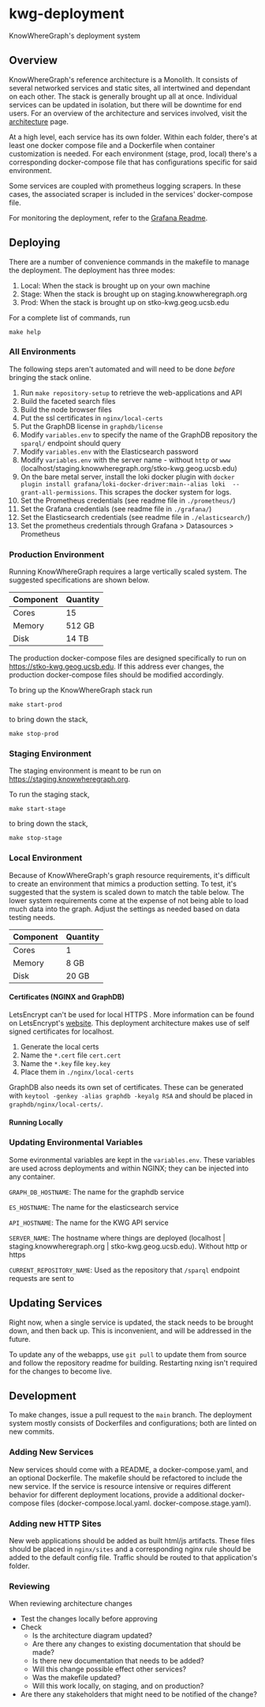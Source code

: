 # kwg-deployment

KnowWhereGraph's deployment system

## Overview

KnowWhereGraph's reference architecture is a Monolith. It consists of several networked services and static sites, all intertwined and dependant on each other. The stack is generally brought up all at once. Individual services can be updated in isolation, but there will be downtime for end users. For an overview of the architecture and services involved, visit the [architecture](./architecture/) page.

At a high level, each service has its own folder. Within each folder, there's at least one docker compose file and a Dockerfile when container customization is needed. For each environment (stage, prod, local) there's a corresponding docker-compose file that has configurations specific for said environment.

Some services are coupled with prometheus logging scrapers. In these cases, the associated scraper is included in the services' docker-compose file.

For monitoring the deployment, refer to the [Grafana Readme](./grafana/README.md).

## Deploying

There are a number of convenience commands in the makefile to manage the deployment. The deployment has three modes:

1. Local: When the stack is brought up on your own machine
2. Stage: When the stack is brought up on staging.knowwheregraph.org
3. Prod: When the stack is brought up on stko-kwg.geog.ucsb.edu

For a complete list of commands, run

`make help`

### All Environments

The following steps aren't automated and will need to be done *before* bringing the stack online.

1. Run `make repository-setup` to retrieve the web-applications and API
2. Build the faceted search files
3. Build the node browser files
4. Put the ssl certificates in `nginx/local-certs`
5. Put the GraphDB license in `graphdb/license`
6. Modify `variables.env` to specify the name of the GraphDB repository the `sparql/` endpoint should query
7. Modify `variables.env` with the Elasticsearch password
8. Modify `variables.env` with the server name - without `http` or `www` (localhost/staging.knowwheregraph.org/stko-kwg.geog.ucsb.edu)
9. On the bare metal server, install the loki docker plugin with `docker plugin install grafana/loki-docker-driver:main--alias loki  --grant-all-permissions`. This scrapes the docker system for logs.
10. Set the Prometheus credentials (see readme file in `./prometheus/`)
11. Set the Grafana credentials (see readme file in `./grafana/`)
12. Set the Elasticsearch credentials (see readme file in `./elasticsearch/`)
13. Set the prometheus credentials through Grafana > Datasources > Prometheus

### Production Environment

Running KnowWhereGraph requires a large vertically scaled system. The suggested specifications are shown below.

| Component | Quantity |
|-----------|----------|
| Cores     | 15       |
| Memory    | 512 GB   |
| Disk      | 14 TB    |

The production docker-compose files are designed specifically to run on https://stko-kwg.geog.ucsb.edu. If this address ever changes, the production docker-compose files should be modified accordingly.

To bring up the KnowWhereGraph stack run

`make start-prod`

to bring down the stack,

`make stop-prod`

### Staging Environment

The staging environment is meant to be run on https://staging.knowwheregraph.org.

To run the staging stack,

`make start-stage`

to bring down the stack,

`make stop-stage`

### Local Environment

Because of KnowWhereGraph's graph resource requirements, it's difficult to create an environment that mimics a production setting. To test, it's suggested that the system is scaled down to match the table below. The lower system requirements come at the expense of not being able to load much data into the graph. Adjust the settings as needed based on data testing needs.

| Component | Quantity |
|-----------|----------|
| Cores     | 1       |
| Memory    | 8 GB   |
| Disk      | 20 GB     |

#### Certificates (NGINX and GraphDB)

LetsEncrypt can't be used for local HTTPS . More information can be found on LetsEncrypt's [website](https://letsencrypt.org/docs/certificates-for-localhost/). This deployment architecture makes use of self signed certificates for localhost.

1. Generate the local certs
2. Name the `*.cert` file `cert.cert`
3. Name the `*.key` file `key.key`
4. Place them in `./nginx/local-certs`

GraphDB also needs its own set of certificates. These can be generated with `keytool -genkey -alias graphdb -keyalg RSA` and should be placed in `graphdb/nginx/local-certs/`.

#### Running Locally

### Updating Environmental Variables

Some evironmental variables are kept in the `variables.env`. These variables are used across deployments and within NGINX; they can be injected into any container.

`GRAPH_DB_HOSTNAME`: The name for the graphdb service

`ES_HOSTNAME`: The name for the elasticsearch service

`API_HOSTNAME`: The name for the KWG API service

`SERVER_NAME`: The hostname where things are deployed (localhost | staging.knowwheregraph.org | stko-kwg.geog.ucsb.edu). Without http or https

`CURRENT_REPOSITORY_NAME`: Used as the repository that `/sparql` endpoint requests are sent to

## Updating Services

Right now, when a single service is updated, the stack needs to be brought down, and then back up. This is inconvenient, and will be addressed in the future.

To update any of the webapps, use `git pull` to update them from source and follow the repository readme for building. Restarting nxing isn't required for the changes to become live.

## Development

To make changes, issue a pull request to the `main` branch. The deployment system mostly consists of Dockerfiles and configurations; both are linted on new commits.

### Adding New Services

New services should come with a README, a docker-compose.yaml, and an optional Dockerfile. The makefile should be refactored to include the new service. If the service is resource intensive or requires different behavior for different deployment locations, provide a additional docker-compose files (docker-compose.local.yaml. docker-compose.stage.yaml).

### Adding new HTTP Sites

New web applications should be added as built html/js artifacts. These files should be placed in `nginx/sites` and a corresponding nginx rule should be added to the default config file. Traffic should be routed to that application's folder.

### Reviewing

When reviewing architecture changes

- Test the changes locally before approving
- Check
  - Is the architecture diagram updated?
  - Are there any changes to existing documentation that should be made?
  - Is there new documentation that needs to be added?
  - Will this change possible effect other services?
  - Was the makefile updated?
  - Will this work locally, on staging, and on production?
- Are there any stakeholders that might need to be notified of the change?
